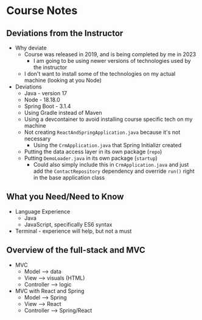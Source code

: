 # Course Notes

## Deviations from the Instructor

* Why deviate
  * Course was released in 2019, and is being completed by me in 2023
    * I am going to be using newer versions of technologies used by the instructor
  * I don't want to install some of the technologies on my actual machine (looking at you Node)
* Deviations
  * Java - version 17
  * Node - 18.18.0
  * Spring Boot - 3.1.4
  * Using Gradle instead of Maven
  * Using a devcontainer to avoid installing course specific tech on my machine
  * Not creating `ReactAndSpringApplication.java` because it's not necessary
    * Using the `CrmApplication.java` that Spring Initializr created
  * Putting the data access layer in its own package (`repo`)
  * Putting `DemoLoader.java` in its own package (`startup`)
    * Could also simply include this in `CrmApplication.java` and just add the `ContactRepository` dependency and override `run()` right in the base application class

## What you Need/Need to Know

* Language Experience
  * Java
  * JavaScript, specifically ES6 syntax
* Terminal - experience will help, but not a must

## Overview of the full-stack and MVC

* MVC
  * Model --> data
  * View --> visuals (HTML)
  * Controller --> logic
* MVC with React and Spring
  * Model --> Spring
  * View --> React
  * Controller --> Spring/React
